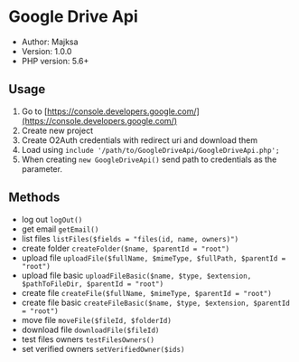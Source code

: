 # Google Drive Api

* Author: Majksa
* Version: 1.0.0
* PHP version: 5.6+

## Usage

1. Go to [https://console.developers.google.com/](https://console.developers.google.com/)
2. Create new project
3. Create O2Auth credentials with redirect uri and download them
4. Load using `include '/path/to/GoogleDriveApi/GoogleDriveApi.php';`
5. When creating `new GoogleDriveApi()` send path to credentials as the parameter.

## Methods

* log out `logOut()`
* get email `getEmail()`
* list files `listFiles($fields = "files(id, name, owners)")`
* create folder `createFolder($name, $parentId = "root")`
* upload file `uploadFile($fullName, $mimeType, $fullPath, $parentId = "root")`
* upload file basic `uploadFileBasic($name, $type, $extension, $pathToFileDir, $parentId = "root")`
* create file `createFile($fullName, $mimeType, $parentId = "root")`
* create file basic `createFileBasic($name, $type, $extension, $parentId = "root")`
* move file `moveFile($fileId, $folderId)`
* download file `downloadFile($fileId)`
* test files owners `testFilesOwners()`
* set verified owners `setVerifiedOwner($ids)`
